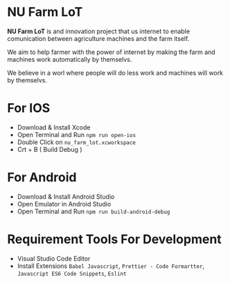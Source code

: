 # NU Farm LoT
 **NU Farm LoT** is and innovation project that us internet to enable comunication between agriculture machines and the farm itself.  
 
  We aim to help farmer with the power of internet by making the farm and machines work automatically by themselvs.  
  
  We believe in a worl where people will do less work and machines will work by themselvs.
# For IOS
+ Download & Install Xcode 
+ Open Terminal and Run `npm run open-ios`
+ Double Click on `nu_farm_lot.xcworkspace`
+ Crt + B ( Build Debug )
# For Android
+ Download & Install Android Studio
+ Open Emulator in Android Studio
+ Open Terminal and Run `npm run build-android-debug`


# Requirement Tools For Development
+ Visual Studio Code Editor
+ Install Extensions `Babel Javascript`, `Prettier - Code Formartter`, `Javascript ES6 Code Snippets`, `Eslint`

